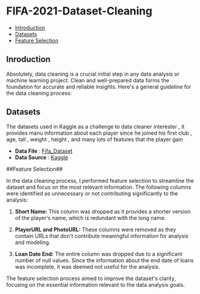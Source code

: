 # FIFA-2021-Dataset-Cleaning
- [Introduction](#Introduction)
- [Datasets](#Datasets)
- [Feature Selection](#Feature_Selection)






## Inroduction
Absolutely, data cleaning is a crucial initial step in any data analysis or machine learning project. Clean and well-prepared data forms the foundation for accurate and reliable insights. Here's a general guideline for the data cleaning process:


## Datasets 
The datasets used in Kaggle as a challenge to data cleaner interester , it provides manu information about each player since he joined his first club , age, tall , weight , height , and many lots of features that the player gain
- **Data File** : [Fifa_Dataset](https://github.com/AbdallahOdeh2/FIFA-2021-Dataset-Cleaning/blob/c1d79745ee7f6eb875d748ca873aa34dfd384f36/fifa21%20raw%20data%20v2.csv)
- **Data Source** : [Kaggle](https://www.kaggle.com/datasets/yagunnersya/fifa-21-messy-raw-dataset-for-cleaning-exploring/data?select=fifa21+raw+data+v2.csv)


##Feature Selection## 

In the data cleaning process, I performed feature selection to streamline the dataset and focus on the most relevant information. The following columns were identified as unnecessary or not contributing significantly to the analysis:

1. **Short Name:** This column was dropped as it provides a shorter version of the player's name, which is redundant with the long name.

2. **PlayerURL and PhotoURL:** These columns were removed as they contain URLs that don't contribute meaningful information for analysis and modeling.

3. **Loan Date End:** The entire column was dropped due to a significant number of null values. Since the information about the end date of loans was incomplete, it was deemed not useful for the analysis.

The feature selection process aimed to improve the dataset's clarity, focusing on the essential information relevant to the data analysis goals.
